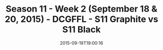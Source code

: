 ---
title: Season 11 - Week 2 (September 18 & 20, 2015) - DCGFFL - S11 Graphite vs S11
  Black
teams-score:
- team: _teams/s11-graphite.md
  score: 28
- team: _teams/s11-black.md
  score: 6
mvp: Andrew Esquar (Graphite), Jim R. (Black)
game-ball: ''
season: 11
week: 2
date: '2015-09-19T19:00:16'
pageid: season-xi-week-2-926-vs-924
---